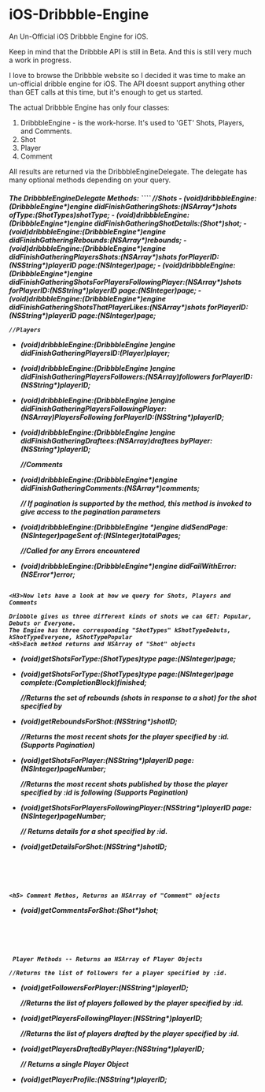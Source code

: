 iOS-Dribbble-Engine
======

An Un-Official iOS Dribbble Engine for iOS.

Keep in mind that the Dribbble API is still in Beta. And this is still very much a work in progress.

I love to browse the Dribbble website so I decided it was time to make an un-official dribble engine for iOS. The API doesnt support anything other than GET calls at this time, but it's enough to get us started.

The actual Dribbble Engine has only four classes:

1. DribbbleEngine - is the work-horse. It's used to 'GET' Shots, Players, and Comments.
2. Shot
3. Player
4. Comment


All results are returned via the DribbbleEngineDelegate. The delegate has many optional methods depending on your query.
<h5>The DribbbleEngineDelegate Methods:
````
    //Shots
- (void)dribbbleEngine:(DribbbleEngine*)engine didFinishGatheringShots:(NSArray*)shots ofType:(ShotTypes)shotType;
- (void)dribbbleEngine:(DribbbleEngine*)engine didFinishGatheringShotDetails:(Shot*)shot;
- (void)dribbbleEngine:(DribbbleEngine*)engine didFinishGatheringRebounds:(NSArray*)rebounds;
- (void)dribbbleEngine:(DribbbleEngine*)engine didFinishGatheringPlayersShots:(NSArray*)shots forPlayerID:(NSString*)playerID page:(NSInteger)page;
- (void)dribbbleEngine:(DribbbleEngine*)engine didFinishGatheringShotsForPlayersFollowingPlayer:(NSArray*)shots forPlayerID:(NSString*)playerID page:(NSInteger)page;
- (void)dribbbleEngine:(DribbbleEngine*)engine didFinishGatheringShotsThatPlayerLikes:(NSArray*)shots forPlayerID:(NSString*)playerID page:(NSInteger)page;


    //Players
- (void)dribbbleEngine:(DribbbleEngine *)engine didFinishGatheringPlayersID:(Player*)player;
- (void)dribbbleEngine:(DribbbleEngine *)engine didFinishGatheringPlayersFollowers:(NSArray*)followers forPlayerID:(NSString*)playerID;
- (void)dribbbleEngine:(DribbbleEngine *)engine didFinishGatheringPlayersFollowingPlayer:(NSArray*)PlayersFollowing forPlayerID:(NSString*)playerID;
- (void)dribbbleEngine:(DribbbleEngine *)engine didFinishGatheringDraftees:(NSArray*)draftees byPlayer:(NSString*)playerID;


    //Comments
- (void)dribbbleEngine:(DribbbleEngine*)engine didFinishGatheringComments:(NSArray*)comments;


    // If pagination is supported by the method, this method is invoked to give access to the pagination parameters
- (void)dribbbleEngine:(DribbbleEngine *)engine didSendPage:(NSInteger)pageSent of:(NSInteger)totalPages;


    //Called for any Errors encountered
- (void)dribbbleEngine:(DribbbleEngine*)engine didFailWithError:(NSError*)error;

````

<H3>Now lets have a look at how we query for Shots, Players and Comments

Dribbble gives us three different kinds of shots we can GET: Popular, Debuts or Everyone.
The Engine has three corresponding "ShotTypes" kShotTypeDebuts, kShotTypeEveryone, kShotTypePopular
<h5>Each method returns and NSArray of "Shot" objects

```` 
- (void)getShotsForType:(ShotTypes)type page:(NSInteger)page;
- (void)getShotsForType:(ShotTypes)type page:(NSInteger)page complete:(CompletionBlock)finished;

    //Returns the set of rebounds (shots in response to a shot) for the shot specified by
- (void)getReboundsForShot:(NSString*)shotID;

    //Returns the most recent shots for the player specified by :id. (Supports Pagination)
- (void)getShotsForPlayer:(NSString*)playerID page:(NSInteger)pageNumber;

    //Returns the most recent shots published by those the player specified by :id is following (Supports Pagination)
- (void)getShotsForPlayersFollowingPlayer:(NSString*)playerID page:(NSInteger)pageNumber;

    // Returns details for a shot specified by :id.
- (void)getDetailsForShot:(NSString*)shotID;

````





<h5> Comment Methos, Returns an NSArray of "Comment" objects
````
- (void)getCommentsForShot:(Shot*)shot;

````





 Player Methods -- Returns an NSArray of Player Objects
````

    //Returns the list of followers for a player specified by :id.
- (void)getFollowersForPlayer:(NSString*)playerID;

    //Returns the list of players followed by the player specified by :id.
- (void)getPlayersFollowingPlayer:(NSString*)playerID;

    //Returns the list of players drafted by the player specified by :id.
- (void)getPlayersDraftedByPlayer:(NSString*)playerID;

    // Returns a single Player Object
- (void)getPlayerProfile:(NSString*)playerID;

````
